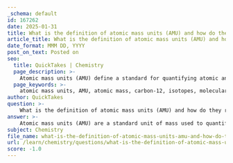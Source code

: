 ```yaml
---
_schema: default
id: 167262
date: 2025-01-31
title: What is the definition of atomic mass units (AMU) and how do they relate to atomic mass?
article_title: What is the definition of atomic mass units (AMU) and how do they relate to atomic mass?
date_format: MMM DD, YYYY
post_on_text: Posted on
seo:
  title: QuickTakes | Chemistry
  page_description: >-
    Atomic mass units (AMU) define a standard for quantifying atomic and molecular mass, based on a reference point of carbon-12, allowing for accurate comparisons of atomic mass across different elements and isotopes.
  page_keywords: >-
    atomic mass units, AMU, atomic mass, carbon-12, isotopes, molecular weight, chemistry, physics, measurement, standardized unit
author: QuickTakes
question: >-
    What is the definition of atomic mass units (AMU) and how do they relate to atomic mass?
answer: >-
    Atomic mass units (AMU) are a standard unit of mass used to quantify mass on an atomic or molecular scale. One AMU is defined as one twelfth of the mass of a carbon-12 atom. This definition provides a reference point that is widely accepted in the scientific community, facilitating the expression and comparison of atomic and molecular weights.\n\nThe significance of AMU in measuring atomic mass lies in its ability to provide a standardized measurement that allows scientists to compare the masses of different atoms and molecules effectively. For instance, the atomic mass of chlorine isotopes can be expressed in AMU, with chlorine-35 having an atomic mass of 35 AMU and chlorine-37 having an atomic mass of 37 AMU. \n\nIn summary, AMU serves as a crucial unit in the field of chemistry and physics, enabling the accurate representation of atomic mass and facilitating the understanding of the differences in mass among various isotopes.
subject: Chemistry
file_name: what-is-the-definition-of-atomic-mass-units-amu-and-how-do-they-relate-to-atomic-mass.md
url: /learn/chemistry/questions/what-is-the-definition-of-atomic-mass-units-amu-and-how-do-they-relate-to-atomic-mass
score: -1.0
---
```


&nbsp;